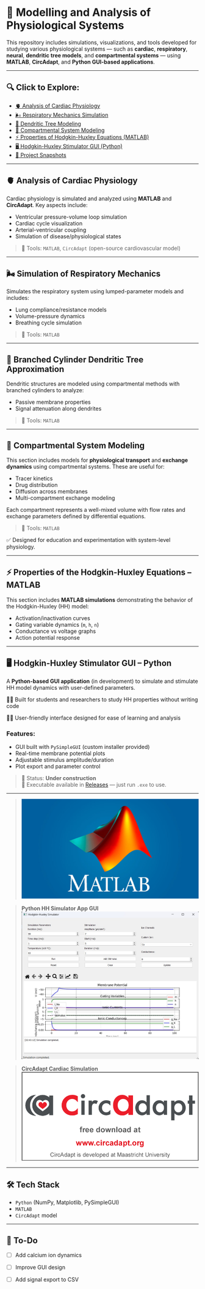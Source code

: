 # 🧠 Modelling and Analysis of Physiological Systems

This repository includes simulations, visualizations, and tools developed for studying various physiological systems — such as **cardiac**, **respiratory**, **neural**, **dendritic tree models**, and **compartmental systems** — using **MATLAB**, **CircAdapt**, and **Python GUI-based applications**.

---

## 🔍 Click to Explore:

- [🫀 Analysis of Cardiac Physiology](#-analysis-of-cardiac-physiology)
- [🌬️ Respiratory Mechanics Simulation](#-simulation-of-respiratory-mechanics)
- [🌳 Dendritic Tree Modeling](#-branched-cylinder-dendritic-tree-approximation)
- [🔁 Compartmental System Modeling](#-compartmental-system-modeling)
- [⚡ Properties of Hodgkin-Huxley Equations (MATLAB)](#-properties-of-the-hodgkin-huxley-equations---matlab)
- [🖥️ Hodgkin-Huxley Stimulator GUI (Python)](#-hodgkin-huxley-stimulator-gui-python)
- [📸 Project Snapshots](#-project-snapshots)

---

## 🫀 Analysis of Cardiac Physiology

Cardiac physiology is simulated and analyzed using **MATLAB** and **CircAdapt**. Key aspects include:

- Ventricular pressure-volume loop simulation
- Cardiac cycle visualization
- Arterial-ventricular coupling
- Simulation of disease/physiological states

> 🔧 Tools: `MATLAB`, `CircAdapt` (open-source cardiovascular model)

---

## 🌬️ Simulation of Respiratory Mechanics

Simulates the respiratory system using lumped-parameter models and includes:

- Lung compliance/resistance models
- Volume-pressure dynamics
- Breathing cycle simulation

> 🔧 Tools: `MATLAB`

---

## 🌳 Branched Cylinder Dendritic Tree Approximation

Dendritic structures are modeled using compartmental methods with branched cylinders to analyze:

- Passive membrane properties
- Signal attenuation along dendrites

> 🔧 Tools: `MATLAB`

---

## 🔁 Compartmental System Modeling

This section includes models for **physiological transport** and **exchange dynamics** using compartmental systems. These are useful for:

- Tracer kinetics
- Drug distribution
- Diffusion across membranes
- Multi-compartment exchange modeling

Each compartment represents a well-mixed volume with flow rates and exchange parameters defined by differential equations.
 
> 🔧 Tools: `MATLAB`

✅ Designed for education and experimentation with system-level physiology.

---

## ⚡ Properties of the Hodgkin-Huxley Equations – MATLAB

This section includes **MATLAB simulations** demonstrating the behavior of the Hodgkin-Huxley (HH) model:

- Activation/inactivation curves
- Gating variable dynamics (`m`, `h`, `n`)
- Conductance vs voltage graphs
- Action potential response


---

## 🖥️ Hodgkin-Huxley Stimulator GUI – Python

A **Python-based GUI application** (in development) to simulate and stimulate HH model dynamics with user-defined parameters.

  👩‍🎓 Built for students and researchers to study HH properties without writing code
  
  🧑‍🏫 User-friendly interface designed for ease of learning and analysis

### Features:
- GUI built with `PySimpleGUI` (custom installer provided)
- Real-time membrane potential plots
- Adjustable stimulus amplitude/duration
- Plot export and parameter control


> 🧪 Status: **Under construction**  
> 🧾 Executable available in [Releases](../../releases) — just run `.exe` to use.

---


> ![HH MATLAB](Assets/matlab.jpg)

> **Python HH Simulator App GUI**  
> ![HH GUI](Assets/simulator.jpg)

> **CircAdapt Cardiac Simulation**  
> ![Cardiac CircAdapt](Assets/circ.png)



---

## 🛠️ Tech Stack

- `Python` (NumPy, Matplotlib, PySimpleGUI)
- `MATLAB`
- `CircAdapt` model

---

## 🚧 To-Do

- [ ] Add calcium ion dynamics
- [ ] Improve GUI design
- [ ] Add signal export to CSV



